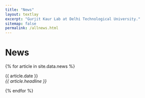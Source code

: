 ```yaml
---
title: "News"
layout: textlay
excerpt: "Gurjit Kaur Lab at Delhi Technological University."
sitemap: false
permalink: /allnews.html
---
```


# News

{% for article in site.data.news %}
<p>{{ article.date }} <br>
<em>{{ article.headline }}</em></p>
{% endfor %}
